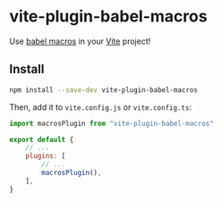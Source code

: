 # vite-plugin-babel-macros

Use [babel macros](https://github.com/kentcdodds/babel-plugin-macros) in your [Vite](https://vitejs.dev) project!

## Install

```sh
npm install --save-dev vite-plugin-babel-macros
```

Then, add it to `vite.config.js` or `vite.config.ts`:

```js
import macrosPlugin from "vite-plugin-babel-macros"

export default {
	// ...
	plugins: [
		// ...
		macrosPlugin(),
	],
}
```
